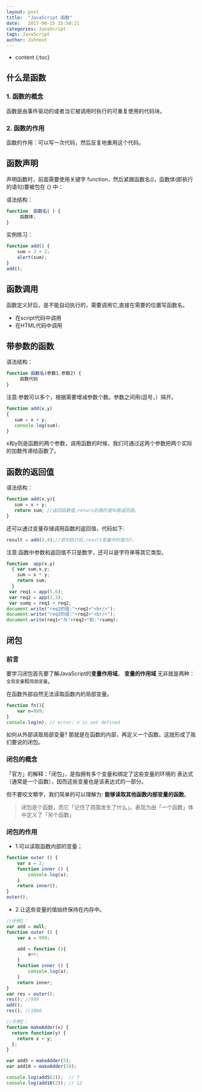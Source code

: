```yaml
---
layout: post
title:  "JavaScript 函数"
date:   2017-06-15 15:50:21
categories: JavaScript
tags: JavaScript
author: Zxhnext
---
```


* content
{:toc}
## 什么是函数

### 1. 函数的概念

函数是由事件驱动的或者当它被调用时执行的可重复使用的代码块。

### 2. 函数的作用
函数的作用：可以写一次代码，然后反复地重用这个代码。

## 函数声明
声明函数时，前面需要使用关键字 function，然后紧跟函数名()，函数体(即执行的语句)要被包在 {} 中：



语法结构：

```javascript
function  函数名( ) {
     函数体;
}
```

实例练习：

```javascript
function add() {
    sum = 3 + 2;
    alert(sum);
}
add();
```

## 函数调用
函数定义好后，是不能自动执行的，需要调用它,直接在需要的位置写函数名。

* 在script代码中调用
* 在HTML代码中调用

## 带参数的函数

语法结构：

```javascript
function 函数名(参数1,参数2) {
     函数代码
}
```

注意:参数可以多个，根据需要增减参数个数。参数之间用(逗号，）隔开。

```javascript
function add(x,y)
{
   sum = x + y;
   console.log(sum);
}
```

x和y则是函数的两个参数，调用函数的时候，我们可通过这两个参数把两个实际的加数传递给函数了。

## 函数的返回值

语法结构：

```javascript
function add(x,y){
   sum = x + y;
   return sum; //返回函数值,return后面的值叫做返回值。
}
```

还可以通过变量存储调用函数的返回值，代码如下:

```javascript
result = add(3,4);//语句执行后,result变量中的值为7。
```

注意:函数中参数和返回值不只是数字，还可以是字符串等其它类型。

```javascript
function  app(x,y)
  { var sum,x,y;
    sum = x * y;
    return sum;
  }
 var req1 = app(5,6);
 var req2 = app(2,3);
 var sumq = req1 + req2;
document.write("req1的值:"+req1+"<br/>");
document.write("req2的值:"+req2+"<br/>");
document.write(req1+"与"+req2+"和:"+sumq);
```

## 闭包

### 前言

要学习闭包首先要了解JavaScript的**变量作用域**。
**变量的作用域** 无非就是两种：`全局变量`和`局部变量`。

在函数外部自然无法读取函数内的局部变量。

```javascript
function fn(){
    var n=999;
}
console.log(n); // error: n is not defined
```

如何从外部读取局部变量?
那就是在函数的内部，再定义一个函数。这就形成了我们要说的闭包。

### 闭包的概念

「官方」的解释：「闭包」，是指拥有多个变量和绑定了这些变量的环境的
表达式（通常是一个函数），因而这些变量也是该表达式的一部分。

但不要咬文嚼字，我们简单的可以理解为: **能够读取其他函数内部变量的函数**。
> 闭包是个函数，而它「记住了周围发生了什么」。表现为由「一个函数」体中定义了「另个函数」

### 闭包的作用

* 1.可以读取函数内部的变量；

```javascript
function outer () {
    var a = 2;
    function inner () {
        console.log(a);
    }
    return inner();
}
outer();
```

* 2.让这些变量的值始终保持在内存中。

```javascript
//示例1：
var add = null;
function outer () {
    var a = 999;

    add = function (){
        a++;
    }
    function inner () {
        console.log(a);
    }
    return inner;
}
var res = outer();
res(); //999
add();
res(); //1000

//示例2：
function makeAdder(x) {
  return function(y) {
    return x + y;
  };
}

var add5 = makeAdder(5);
var add10 = makeAdder(10);

console.log(add5(2));  // 7
console.log(add10(2)); // 12
```